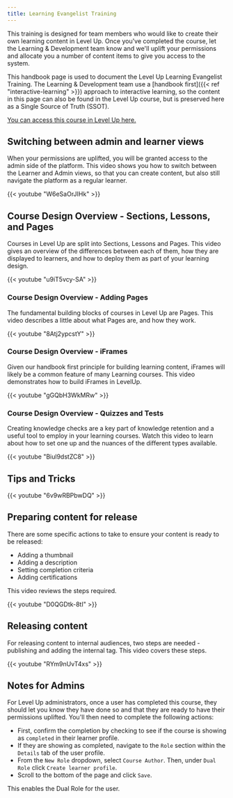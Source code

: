 ```yaml
---
title: Learning Evangelist Training
---
```


This training is designed for team members who would like to create their own learning content in Level Up. Once you've completed the course, let the Learning & Development team know and we'll uplift your permissions and allocate you a number of content items to give you access to the system.

This handbook page is used to document the Level Up Learning Evangelist Training. The Learning & Development team use a [handbook first]({{< ref "interactive-learning" >}}) approach to interactive learning, so the content in this page can also be found in the Level Up course, but is preserved here as a Single Source of Truth (SSOT).

[You can access this course in Level Up here.](https://levelup.example_company.com/access/saml/login/internal-team-members?returnTo=https://levelup.example_company.com/learn/course/learning-evangelist-training)

## Switching between admin and learner views

When your permissions are uplifted, you will be granted access to the admin side of the platform. This video shows you how to switch between the Learner and Admin views, so that you can create content, but also still navigate the platform as a regular learner.

{{< youtube "W6eSaOrJIHk" >}}

## Course Design Overview - Sections, Lessons, and Pages

Courses in Level Up are split into Sections, Lessons and Pages. This video gives an overview of the differences between each of them, how they are displayed to learners, and how to deploy them as part of your learning design.

{{< youtube "u9iT5vcy-SA" >}}

### Course Design Overview - Adding Pages

The fundamental building blocks of courses in Level Up are Pages. This video describes a little about what Pages are, and how they work.

{{< youtube "8Atj2ypcstY" >}}

### Course Design Overview - iFrames

Given our handbook first principle for building learning content, iFrames will likely be a common feature of many Learning courses. This video demonstrates how to build iFrames in LevelUp.

{{< youtube "gGQbH3WkMRw" >}}

### Course Design Overview - Quizzes and Tests

Creating knowledge checks are a key part of knowledge retention and a useful tool to employ in your learning courses. Watch this video to learn about how to set one up and the nuances of the different types available.

{{< youtube "Biul9dstZC8" >}}

## Tips and Tricks

{{< youtube "6v9wRBPbwDQ" >}}

## Preparing content for release

There are some specific actions to take to ensure your content is ready to be released:

- Adding a thumbnail
- Adding a description
- Setting completion criteria
- Adding certifications

This video reviews the steps required.

{{< youtube "D0QGDtk-8tI" >}}

## Releasing content

For releasing content to internal audiences, two steps are needed - publishing and adding the internal tag. This video covers these steps.

{{< youtube "RYm9nUvT4xs" >}}

## Notes for Admins

For Level Up administrators, once a user has completed this course, they should let you know they have done so and that they are ready to have their permissions uplifted. You'll then need to complete the following actions:

- First, confirm the completion by checking to see if the course is showing as `completed` in their learner profile.
- If they are showing as completed, navigate to the `Role` section within the `Details` tab of the user profile.
- From the `New Role` dropdown, select `Course Author`. Then, under `Dual Role` click `Create learner profile`.
- Scroll to the bottom of the page and click `Save`.

This enables the Dual Role for the user.
